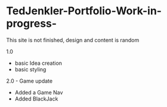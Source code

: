 # TedJenkler-Portfolio-Work-in-progress-
This site is not finished, design and content is random

1.0 
- basic Idea creation
- basic styling

2.0 - Game update
- Added a Game Nav
- Added BlackJack
